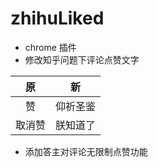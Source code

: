 # zhihuLiked


* chrome 插件
* 修改知乎问题下评论点赞文字

|   原   |    新    |
| :----: | :------: |
|   赞   | 仰祈圣鉴 |
| 取消赞 | 朕知道了 |

* 添加答主对评论无限制点赞功能
